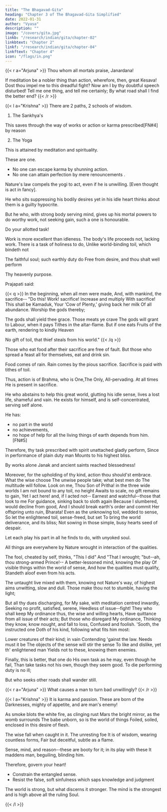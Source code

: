 ```yaml
---
title: "The Bhagavad-Gita"
heading: "Chapter 3 of The Bhagavad-Gita Simplified"
date: 2022-01-31
author: "Vyasa"
description: ""
image: "/covers/gita.jpg"
linkb: "/research/indian/gita/chapter-02"
linkbtext: "Chapter 2"
linkf: "/research/indian/gita/chapter-04"
linkftext: "Chapter 4"
icon: "/flags/in.png"
---
```



{{< r a="Arjuna" >}}
Thou whom all mortals praise, Janardana!

If meditation be a nobler thing than action, wherefore, then, great Kesava!
Dost thou impel me to this dreadful fight?
Now am I by thy doubtful speech disturbed!
Tell me one thing, and tell me certainly;
By what road shall I find the better end?
{{< /r >}}


{{< l a="Krishna" >}}
There are 2 paths, 2 schools of wisdom.

1. The Sankhya's

This saves through the way of works or action or karma prescribed[FN#4] by reason

2. The Yoga

This is attained by meditation and spirituality.

These are one.
- No one can escape karma by shunning action.
- No one can attain perfection by mere renouncements .

<!-- Nay, and no jot of time, at any time,
Rests any actionless; his  -->

Nature's law compels the yogi to act, even if he is unwilling. [Even thought is act in fancy]. 

He who sits suppressing his bodily desires <!-- all the instruments of flesh, --> yet in his idle heart thinks about them is a guilty hypocrite. 

But he who, with strong body serving mind, gives up his mortal powers to do worthy work, not seeking gain,  such a one is honourable. 

Do your allotted task!

Work is more excellent than idleness. The body's life proceeds not, lacking work.
There is a task of holiness to do, Unlike world-binding toil, which bindeth not

The faithful soul; such earthly duty do
Free from desire, and thou shalt well perform

Thy heavenly purpose.

Prajapati said:

{{< q >}}
In the beginning, when all men were made,
And, with mankind, the sacrifice-- "Do this!
Work! sacrifice! Increase and multiply
With sacrifice! This shall be Kamaduk,
Your 'Cow of Plenty,' giving back her milk
Of all abundance. Worship the gods thereby;

The gods shall yield thee grace. Those meats ye crave
The gods will grant to Labour, when it pays
Tithes in the altar-flame. But if one eats
Fruits of the earth, rendering to kindly Heaven

No gift of toil, that thief steals from his world."
{{< /q >}}


Those who eat food after their sacrifice are free of fault. But those who spread a feast all for themselves, eat and drink sin.

Food comes of rain. Rain comes by the pious sacrifice. Sacrifice is paid with tithes of toil. 

Thus, action is of Brahma, who is One,The Only, All-pervading. At all times He is present in sacrifice. 

He who abstains to help this great world, glutting his idle sense, lives a lost life, shameful and vain. He exists for himself, and is self-concentrated, serving self alone.

He has:
- no part in the world
- no achievements, <!-- 
Nought wrought or unwrought toucheth him; --> 
- no hope of help for all the living things of earth depends from him.[FN#5] 

Therefore, thy task prescribed with spirit unattached gladly perform,
Since in performance of plain duty man
Mounts to his highest bliss. 

By works alone Janak and ancient saints reached blessedness!

Moreover, for the upholding of thy kind, action thou should'st embrace. What the wise choose
The unwise people take; what best men do The multitude will follow. Look on me,
Thou Son of Pritha! in the three wide worlds
I am not bound to any toil, no height
Awaits to scale, no gift remains to gain,
Yet I act here! and, if I acted not--
Earnest and watchful--those that look to me
For guidance, sinking back to sloth again
Because I slumbered, would decline from good,
And I should break earth's order and commit
Her offspring unto ruin, Bharata!
Even as the unknowing toil, wedded to sense,
So let the enlightened toil, sense-freed, but set
To bring the world deliverance, and its bliss;
Not sowing in those simple, busy hearts seed of despair. 

Let each play his part in all he finds to do, with unyoked soul.

All things are everywhere by Nature wrought in interaction of the qualities.

The fool, cheated by self, thinks, "This I did"
And "That I wrought; "but--ah, thou strong-armed Prince!--
A better-lessoned mind, knowing the play
Of visible things within the world of sense,
And how the qualities must qualify,
Standeth aloof even from his acts. 

The untaught live mixed with them, knowing not Nature's way, of highest aims unwitting, slow and dull.
Those make thou not to stumble, having the light; 

But all thy dues discharging, for My sake, with meditation centred inwardly,
Seeking no profit, satisfied, serene, Heedless of issue--fight! They who shall keep
My ordinance thus, the wise and willing hearts, Have quittance from all issue of their acts;
But those who disregard My ordinance, Thinking they know, know nought, and fall to loss,
Confused and foolish. 'Sooth, the instructed one Doth of his kind, following what fits him most:

Lower creatures of their kind; in vain
Contending 'gainst the law. Needs must it be
The objects of the sense will stir the sense
To like and dislike, yet th' enlightened man
Yields not to these, knowing them enemies.

Finally, this is better, that one do His own task as he may, even though he fail,
Than take tasks not his own, though they seem good.
To die performing duty is no ill;

But who seeks other roads shall wander still.


{{< r a="Arjuna" >}}
What causes a man to turn bad unwillingly? <!-- ; as if one
Pushed him that evil path? -->
{{< /r >}}


{{< l a="Krishna" >}}
It is karma and passion. These are born of the Darknesses, mighty of appetite, and are man's enemy!

As smoke blots the white fire, as clinging rust
Mars the bright mirror, as the womb surrounds
The babe unborn, so is the world of things
Foiled, soiled, enclosed in this desire of flesh.

The wise fall when caught in it. The unresting foe
It is of wisdom, wearing countless forms,
Fair but deceitful, subtle as a flame.

Sense, mind, and reason--these are booty for it; in its play with these
It maddens man, beguiling, blinding him.

Therefore, govern your heart! 
- Constrain the entangled sense. 
- Resist the false, soft sinfulness which saps knowledge and judgment

The world is strong, but what discerns it stronger. The mind is the strongest and is high above all the ruling Soul.

<!-- Wherefore, perceiving Him who reigns supreme,
Put forth full force of Soul in thy own soul!
Fight! vanquish foes and doubts, dear Hero! slay
What haunts thee in fond shapes, and would betray!
 -->
{{< /l >}}
